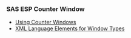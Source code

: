 ### SAS ESP Counter Window
- [Using Counter Windows](https://go.documentation.sas.com/?cdcId=espcdc&cdcVersion=6.2&docsetId=espcreatewindows&docsetTarget=p0up4i934dz7den17rvkshqbrnvn.htm&locale=en)
- [XML Language Elements for Window Types](https://go.documentation.sas.com/?cdcId=espcdc&cdcVersion=6.2&docsetId=espxmllang&docsetTarget=p1lnhdmq5t6jx3n1im26nlno77k8.htm&locale=en#n0u6tj57psvinvn184ru6zbt8hsq)

